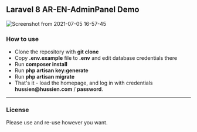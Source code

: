 ## Laravel 8 AR-EN-AdminPanel Demo


![Screenshot from 2021-07-05 16-57-45](https://user-images.githubusercontent.com/48286288/129627263-8e05bbc4-0059-481d-92bd-4ed744c3098e.png)



### How to use

- Clone the repository with __git clone__
- Copy __.env.example__ file to __.env__ and edit database credentials there
- Run __composer install__
- Run __php artisan key:generate__
- Run __php artisan migrate__
- That's it - load the homepage, and log in with credentials __hussien@hussien.com__ / __password__.

---

### License

Please use and re-use however you want.
